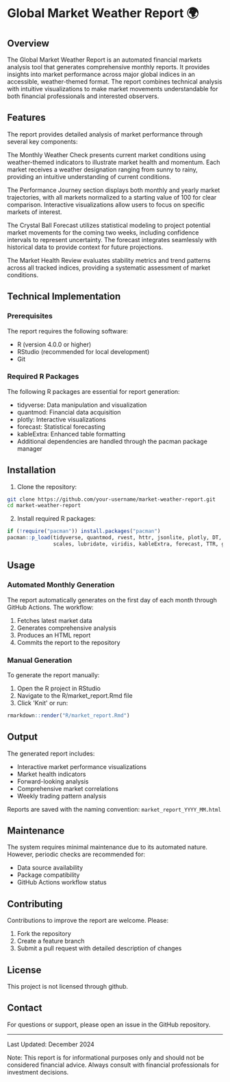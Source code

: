 # Global Market Weather Report 🌍

## Overview

The Global Market Weather Report is an automated financial markets analysis tool that generates comprehensive monthly reports. It provides insights into market performance across major global indices in an accessible, weather-themed format. The report combines technical analysis with intuitive visualizations to make market movements understandable for both financial professionals and interested observers.

## Features

The report provides detailed analysis of market performance through several key components:

The Monthly Weather Check presents current market conditions using weather-themed indicators to illustrate market health and momentum. Each market receives a weather designation ranging from sunny to rainy, providing an intuitive understanding of current conditions.

The Performance Journey section displays both monthly and yearly market trajectories, with all markets normalized to a starting value of 100 for clear comparison. Interactive visualizations allow users to focus on specific markets of interest.

The Crystal Ball Forecast utilizes statistical modeling to project potential market movements for the coming two weeks, including confidence intervals to represent uncertainty. The forecast integrates seamlessly with historical data to provide context for future projections.

The Market Health Review evaluates stability metrics and trend patterns across all tracked indices, providing a systematic assessment of market conditions.

## Technical Implementation

### Prerequisites

The report requires the following software:
- R (version 4.0.0 or higher)
- RStudio (recommended for local development)
- Git

### Required R Packages

The following R packages are essential for report generation:
- tidyverse: Data manipulation and visualization
- quantmod: Financial data acquisition
- plotly: Interactive visualizations
- forecast: Statistical forecasting
- kableExtra: Enhanced table formatting
- Additional dependencies are handled through the pacman package manager

## Installation

1. Clone the repository:
```bash
git clone https://github.com/your-username/market-weather-report.git
cd market-weather-report
```

2. Install required R packages:
```R
if (!require("pacman")) install.packages("pacman")
pacman::p_load(tidyverse, quantmod, rvest, httr, jsonlite, plotly, DT, 
               scales, lubridate, viridis, kableExtra, forecast, TTR, gridExtra)
```

## Usage

### Automated Monthly Generation

The report automatically generates on the first day of each month through GitHub Actions. The workflow:
1. Fetches latest market data
2. Generates comprehensive analysis
3. Produces an HTML report
4. Commits the report to the repository

### Manual Generation

To generate the report manually:

1. Open the R project in RStudio
2. Navigate to the R/market_report.Rmd file
3. Click 'Knit' or run:
```R
rmarkdown::render("R/market_report.Rmd")
```

## Output

The generated report includes:
- Interactive market performance visualizations
- Market health indicators
- Forward-looking analysis
- Comprehensive market correlations
- Weekly trading pattern analysis

Reports are saved with the naming convention: `market_report_YYYY_MM.html`

## Maintenance

The system requires minimal maintenance due to its automated nature. However, periodic checks are recommended for:
- Data source availability
- Package compatibility
- GitHub Actions workflow status

## Contributing

Contributions to improve the report are welcome. Please:
1. Fork the repository
2. Create a feature branch
3. Submit a pull request with detailed description of changes

## License

This project is not licensed through github.

## Contact

For questions or support, please open an issue in the GitHub repository.

---
Last Updated: December 2024

Note: This report is for informational purposes only and should not be considered financial advice. Always consult with financial professionals for investment decisions.
